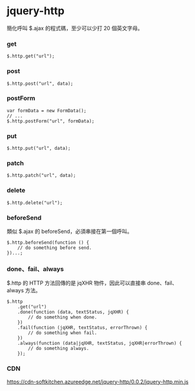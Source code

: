 # jquery-http

簡化呼叫 $.ajax 的程式碼，至少可以少打 20 個英文字母。

### get

    $.http.get("url");

### post

    $.http.post("url", data);

### postForm

    var formData = new FormData();
    // ...
    $.http.postForm("url", formData);

### put

    $.http.put("url", data);

### patch

    $.http.patch("url", data);

### delete

    $.http.delete("url");

### beforeSend

類似 $.ajax 的 beforeSend，必須串接在第一個呼叫。

    $.http.beforeSend(function () {
        // do something before send.
    })...;

### done、fail、always

$.http 的 HTTP 方法回傳的是 jqXHR 物件，因此可以直接串 done、fail、always 方法。

    $.http
        .get("url")
        .done(function (data, textStatus, jqXHR) {
            // do something when done.
        })
        .fail(function (jqXHR, textStatus, errorThrown) {
            // do something when fail.
        })
        .always(function (data|jqXHR, textStatus, jqXHR|errorThrown) {
            // do something always.
        });

### CDN

https://cdn-softkitchen.azureedge.net/jquery-http/0.0.2/jquery-http.min.js

